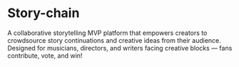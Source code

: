 # Story-chain
A collaborative storytelling MVP platform that empowers creators to crowdsource story continuations and creative ideas from their audience. Designed for musicians, directors, and writers facing creative blocks — fans contribute, vote, and win!
